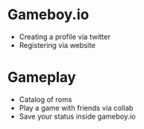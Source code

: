 # Gameboy.io

- Creating a profile via twitter
- Registering via website

# Gameplay
- Catalog of roms
- Play a game with friends via collab
- Save your status inside gameboy.io
